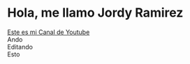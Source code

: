 
  <h1>Hola, me llamo Jordy Ramirez</h1>
  <a href="https://www.youtube.com/channel/UClj7HE1mg5jU1O7JENJwkZw">Este es mi Canal de Youtube</a>
  <br>
  <section class="layout">
    <div>Ando</div>
    <div>Editando</div>
    <div>Esto</div>
  </section>
